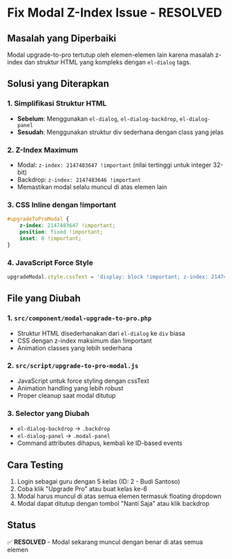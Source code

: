 # Fix Modal Z-Index Issue - RESOLVED

## Masalah yang Diperbaiki
Modal upgrade-to-pro tertutup oleh elemen-elemen lain karena masalah z-index dan struktur HTML yang kompleks dengan `el-dialog` tags.

## Solusi yang Diterapkan

### 1. Simplifikasi Struktur HTML
- **Sebelum**: Menggunakan `el-dialog`, `el-dialog-backdrop`, `el-dialog-panel`
- **Sesudah**: Menggunakan struktur div sederhana dengan class yang jelas

### 2. Z-Index Maximum
- Modal: `z-index: 2147483647 !important` (nilai tertinggi untuk integer 32-bit)
- Backdrop: `z-index: 2147483646 !important`
- Memastikan modal selalu muncul di atas elemen lain

### 3. CSS Inline dengan !important
```css
#upgradeToProModal {
    z-index: 2147483647 !important;
    position: fixed !important;
    inset: 0 !important;
}
```

### 4. JavaScript Force Style
```javascript
upgradeModal.style.cssText = 'display: block !important; z-index: 2147483647 !important; position: fixed !important; inset: 0 !important;';
```

## File yang Diubah

### 1. `src/component/modal-upgrade-to-pro.php`
- Struktur HTML disederhanakan dari `el-dialog` ke `div` biasa
- CSS dengan z-index maksimum dan !important
- Animation classes yang lebih sederhana

### 2. `src/script/upgrade-to-pro-modal.js`  
- JavaScript untuk force styling dengan cssText
- Animation handling yang lebih robust
- Proper cleanup saat modal ditutup

### 3. Selector yang Diubah
- `el-dialog-backdrop` → `.backdrop`
- `el-dialog-panel` → `.modal-panel`
- Command attributes dihapus, kembali ke ID-based events

## Cara Testing
1. Login sebagai guru dengan 5 kelas (ID: 2 - Budi Santoso)
2. Coba klik "Upgrade Pro" atau buat kelas ke-6
3. Modal harus muncul di atas semua elemen termasuk floating dropdown
4. Modal dapat ditutup dengan tombol "Nanti Saja" atau klik backdrop

## Status
✅ **RESOLVED** - Modal sekarang muncul dengan benar di atas semua elemen